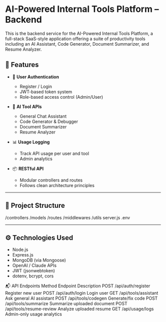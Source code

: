 # AI-Powered Internal Tools Platform – Backend

This is the backend service for the AI-Powered Internal Tools Platform, a full-stack SaaS-style application offering a suite of productivity tools including an AI Assistant, Code Generator, Document Summarizer, and Resume Analyzer.

## 🚀 Features

- 🔐 **User Authentication**
  - Register / Login
  - JWT-based token system
  - Role-based access control (Admin/User)

- 🤖 **AI Tool APIs**
  - General Chat Assistant
  - Code Generator & Debugger
  - Document Summarizer
  - Resume Analyzer

- 📊 **Usage Logging**
  - Track API usage per user and tool
  - Admin analytics

- 📦 **RESTful API**
  - Modular controllers and routes
  - Follows clean architecture principles

---

## 📁 Project Structure
/controllers
/models
/routes
/middlewares
/utils
server.js
.env


---

## ⚙️ Technologies Used

- Node.js
- Express.js
- MongoDB (via Mongoose)
- OpenAI / Claude APIs
- JWT (jsonwebtoken)
- dotenv, bcrypt, cors


📬 API Endpoints
Method	Endpoint	Description
POST	/api/auth/register	Register new user
POST	/api/auth/login	Login user
GET	/api/tools/assistant	Ask general AI assistant
POST	/api/tools/codegen	Generate/fix code
POST	/api/tools/summarize	Summarize uploaded document
POST	/api/tools/resume-review	Analyze uploaded resume
GET	/api/usage/logs	Admin-only usage analytics

